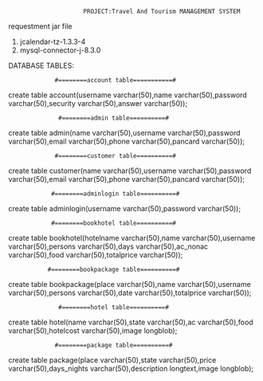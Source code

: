                          PROJECT:Travel And Tourism MANAGEMENT SYSTEM

requestment jar file

1) jcalendar-tz-1.3.3-4
2) mysql-connector-j-8.3.0




DATABASE TABLES:

                 #========account table===========#
create table account(username varchar(50),name varchar(50),password varchar(50),security varchar(50),answer varchar(50));

                  #========admin table==========#
create table admin(name varchar(50),username varchar(50),password varchar(50),email varchar(50),phone varchar(50),pancard varchar(50));

                 #========customer table==========#
create table customer(name varchar(50),username varchar(50),password varchar(50),email varchar(50),phone varchar(50),pancard varchar(50));

                #========adminlogin table==========#
create table adminlogin(username varchar(50),password varchar(50));

                #========bookhotel table==========#
create table bookhotel(hotelname varchar(50),name varchar(50),username varchar(50),persons varchar(50),days varchar(50),ac_nonac varchar(50),food varchar(50),totalprice varchar(50));

               #========bookpackage table==========#
create table bookpackage(place varchar(50),name varchar(50),username varchar(50),persons varchar(50),date varchar(50),totalprice varchar(50));

                  #========hotel table==========#
create table hotel(name varchar(50),state varchar(50),ac varchar(50),food varchar(50),hotelcost varchar(50),image longblob);

                 #========package table==========#
create table package(place varchar(50),state varchar(50),price varchar(50),days_nights varchar(50),description longtext,image longblob);
